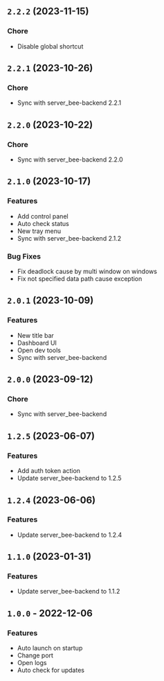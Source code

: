 ## `2.2.2` (2023-11-15)

### Chore
- Disable global shortcut

## `2.2.1` (2023-10-26)

### Chore
- Sync with server_bee-backend 2.2.1

## `2.2.0` (2023-10-22)

### Chore
- Sync with server_bee-backend 2.2.0

## `2.1.0` (2023-10-17)

### Features
- Add control panel
- Auto check status
- New tray menu
- Sync with server_bee-backend 2.1.2

### Bug Fixes
- Fix deadlock cause by multi window on windows
- Fix not specified data path cause exception

## `2.0.1` (2023-10-09)

### Features
- New title bar
- Dashboard UI
- Open dev tools
- Sync with server_bee-backend

## `2.0.0` (2023-09-12)

### Chore
- Sync with server_bee-backend

## `1.2.5` (2023-06-07)

### Features
- Add auth token action
- Update server_bee-backend to 1.2.5

## `1.2.4` (2023-06-06)

### Features
- Update server_bee-backend to 1.2.4

## `1.1.0` (2023-01-31)

### Features
- Update server_bee-backend to 1.1.2

## `1.0.0` - 2022-12-06

### Features
- Auto launch on startup
- Change port
- Open logs
- Auto check for updates
